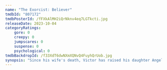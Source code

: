 ```yaml
---
name: "The Exorcist: Believer"
tmdbId: "807172"
tmdbPosterId: /fFXkAlMH2iQrNknv4eq7LGTkcti.jpg
releaseDate: 2023-10-04
categoryRatings:
    gore: 0
    creepy: 0
    jumpscares: 0
    suspense: 0
    psychological: 0
tmdbBackdropId: /f33XdT6dwNXmXQNvQ4FuyhQrUob.jpg
synopsis: "Since his wife's death, Victor has raised his daughter Angela alone. After she and her friend return from a three-day disappearance with missing memories, they begin displaying frightening behavior reminiscent of the MacNeil possession fifty years prior."
---
```

